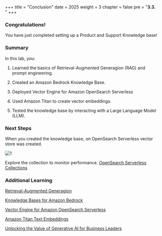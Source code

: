 +++
title = "Conclusion"
date = 2025
weight = 3
chapter = false
pre = "<b>3.3. </b>"
+++

### Congratulations!

You have just completed setting up a Product and Support Knowledge base!

### Summary

In this lab, you:

1. Learned the basics of Retrieval-Augmented Generagion (RAG) and prompt engineering.

2. Created an Amazon Bedrock Knowledge Base.

  1. Deployed Vector Engine for Amazon OpenSearch Serverless

  2. Used Amazon Titan to create vector embeddings.

3. Tested the knowledge base by interacting with a Large Language Model (LLM).

### Next Steps

When you created the knowledge base, on OpenSearch Serverless vector store was created. 

![1](../../images/3/3.3/1.png)

Explore the collection to monitor performance. [OpenSearch Serverless Collections ](https://us-west-2.console.aws.amazon.com/aos/home?region=us-west-2#opensearch/collections)

### Additional Learning

[Retrieval-Augmented Generagion ](https://aws.amazon.com/what-is/retrieval-augmented-generation/)

[Knowledge Bases for Amazon Bedrock ](https://aws.amazon.com/bedrock/knowledge-bases/)

[Vector Engine for Amazon OpenSearch Serverless ](https://aws.amazon.com/opensearch-service/serverless-vector-database/)

[Amazon Titan Text Embeddings](https://docs.aws.amazon.com/bedrock/latest/userguide/titan-embedding-models.html)

[Unlocking the Value of Generative AI for Business Leaders](https://aws.amazon.com/executive-insights/generative-ai-ml/)
